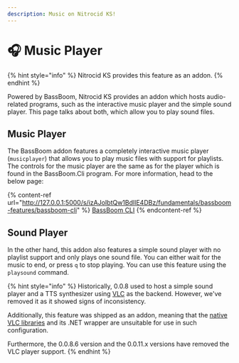 ```yaml
---
description: Music on Nitrocid KS!
---
```


# 🎧 Music Player

{% hint style="info" %}
Nitrocid KS provides this feature as an addon.
{% endhint %}

Powered by BassBoom, Nitrocid KS provides an addon which hosts audio-related programs, such as the interactive music player and the simple sound player. This page talks about both, which allow you to play sound files.

## Music Player

The BassBoom addon features a completely interactive music player (`musicplayer`) that allows you to play music files with support for playlists. The controls for the music player are the same as for the player which is found in the BassBoom.Cli program. For more information, head to the below page:

{% content-ref url="http://127.0.0.1:5000/s/izAJoIbtQw1BdIlE4DBz/fundamentals/bassboom-features/bassboom-cli" %}
[BassBoom CLI](http://127.0.0.1:5000/s/izAJoIbtQw1BdIlE4DBz/fundamentals/bassboom-features/bassboom-cli)
{% endcontent-ref %}

## Sound Player

In the other hand, this addon also features a simple sound player with no playlist support and only plays one sound file. You can either wait for the music to end, or press `q` to stop playing. You can use this feature using the `playsound` command.

{% hint style="info" %}
Historically, 0.0.8 used to host a simple sound player and a TTS synthesizer using [VLC](https://www.nuget.org/packages/LibVLCSharp) as the backend. However, we've removed it as it showed signs of inconsistency.

Additionally, this feature was shipped as an addon, meaning that the [native VLC libraries](https://www.nuget.org/packages/VideoLAN.LibVLC.Windows) and its .NET wrapper are unsuitable for use in such configuration.

Furthermore, the 0.0.8.6 version and the 0.0.11.x versions have removed the VLC player support.
{% endhint %}
